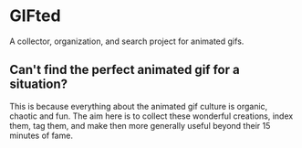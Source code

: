 GIFted
======

A collector, organization, and search project for animated gifs.

Can't find the perfect animated gif for a situation?
----------------------------------------------------

This is because everything about the animated gif culture is organic,
chaotic and fun. The aim here is to collect these wonderful creations,
index them, tag them, and make then more generally useful beyond their
15 minutes of fame.
